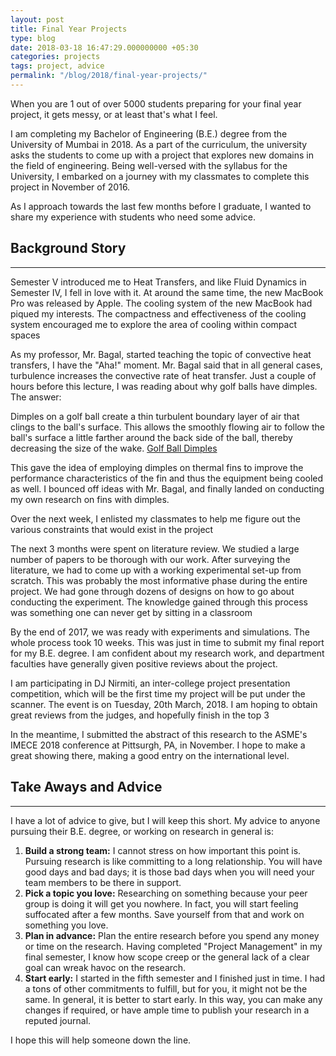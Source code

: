 ```yaml
---
layout: post
title: Final Year Projects
type: blog
date: 2018-03-18 16:47:29.000000000 +05:30
categories: projects
tags: project, advice
permalink: "/blog/2018/final-year-projects/"
---
```


When you are 1 out of over 5000 students preparing for your final year project, it gets messy, or at least that's what I feel.

I am completing my Bachelor of Engineering (B.E.) degree from the University of Mumbai in 2018. As a part of the curriculum, the university asks the students to come up with a project that explores new domains in the field of engineering. Being well-versed with the syllabus for the University, I embarked on a journey with my classmates to complete this project in November of 2016.

As I approach towards the last few months before I graduate, I wanted to share my experience with students who need some advice.

## Background Story
--------------------

Semester V introduced me to Heat Transfers, and like Fluid Dynamics in Semester IV, I fell in love with it. At around the same time, the new MacBook Pro was released by Apple. The cooling system of the new MacBook had piqued my interests. The compactness and effectiveness of the cooling system encouraged me to explore the area of cooling within compact spaces

As my professor, Mr. Bagal, started teaching the topic of convective heat transfers, I have the "Aha!" moment. Mr. Bagal said that in all general cases, turbulence increases the convective rate of heat transfer. Just a couple of hours before this lecture, I was reading about why golf balls have dimples. The answer:

Dimples on a golf ball create a thin turbulent boundary layer of air that clings to the ball's surface. This allows the smoothly flowing air to follow the ball's surface a little farther around the back side of the ball, thereby decreasing the size of the wake. [Golf Ball Dimples](https://www.scientificamerican.com/article/how-do-dimples-in-golf-ba/)

This gave the idea of employing dimples on thermal fins to improve the performance characteristics of the fin and thus the equipment being cooled as well. I bounced off ideas with Mr. Bagal, and finally landed on conducting my own research on fins with dimples.

Over the next week, I enlisted my classmates to help me figure out the various constraints that would exist in the project

The next 3 months were spent on literature review. We studied a large number of papers to be thorough with our work. After surveying the literature, we had to come up with a working experimental set-up from scratch. This was probably the most informative phase during the entire project. We had gone through dozens of designs on how to go about conducting the experiment. The knowledge gained through this process was something one can never get by sitting in a classroom

By the end of 2017, we was ready with experiments and simulations. The whole process took 10 weeks. This was just in time to submit my final report for my B.E. degree. I am confident about my research work, and department faculties have generally given positive reviews about the project.

I am participating in DJ Nirmiti, an inter-college project presentation competition, which will be the first time my project will be put under the scanner. The event is on Tuesday, 20th March, 2018. I am hoping to obtain great reviews from the judges, and hopefully finish in the top 3

In the meantime, I submitted the abstract of this research to the ASME's IMECE 2018 conference at Pittsurgh, PA, in November. I hope to make a great showing there, making a good entry on the international level.

## Take Aways and Advice
-------------------------

I have a lot of advice to give, but I will keep this short. My advice to anyone pursuing their B.E. degree, or working on research in general is:

1.  **Build a strong team:**
I cannot stress on how important this point is. Pursuing research is like committing to a long relationship. You will have good days and bad days; it is those bad days when you will need your team members to be there in support.
2.  **Pick a topic you love:**
Researching on something because your peer group is doing it will get you nowhere. In fact, you will start feeling suffocated after a few months. Save yourself from that and work on something you love.
3.  **Plan in advance:**
Plan the entire research before you spend any money or time on the research. Having completed "Project Management" in my final semester, I know how scope creep or the general lack of a clear goal can wreak havoc on the research.
4.  **Start early:**
I started in the fifth semester and I finished just in time. I had a tons of other commitments to fulfill, but for you, it might not be the same. In general, it is better to start early. In this way, you can make any changes if required, or have ample time to publish your research in a reputed journal.

I hope this will help someone down the line.
